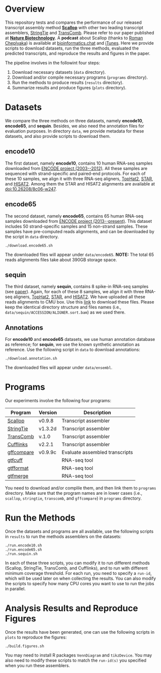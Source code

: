 # Overview

This repository tests and compares the performance of our released transcript assembly method
[**Scallop**](https://github.com/Kingsford-Group/scallop) with other two leading transcript assemblers,
[StringTie](https://ccb.jhu.edu/software/stringtie/) and
[TransComb](https://sourceforge.net/projects/transcriptomeassembly/files/).
Please refer to our paper published at 
[**Nature Biotechnology**](https://www.nature.com/articles/nbt.4020).
A **podcast** about Scallop (thanks to [Roman Cheplyaka](https://ro-che.info/)) 
is available at [bioinformatics.chat](https://bioinformatics.chat/scallop)
and [iTunes](https://itunes.apple.com/us/podcast/the-bioinformatics-chat/id1227281398). 
Here we provide scripts to download datasets, run the three methods, evaluated the
predicted transcripts, and reproduce the results and figures in the paper.

The pipeline involves in the followint four steps:

1. Download necessary datasets (`data` directory).
2. Download and/or compile necessary programs (`programs` directory).
3. Run the methods to produce results (`results` directory).
4. Summarize results and produce figures (`plots` directory).

# Datasets
We compare the three methods on three datasets, namely **encode10**, **encode65**, and **sequin**. 
Besides, we also need the annotation files for evaluation purposes.
In directory `data`, we provide metadata for these datasets, and also provide scripts to download them.

## **encode10**
The first dataset, namely **encode10**,
contains 10 human RNA-seq samples downloaded from [ENCODE project (2003--2012)](https://genome.ucsc.edu/ENCODE/).
All these samples are sequenced with strand-specific and paired-end protocols.
For each of these 10 samples, we align it with three RNA-seq aligners,
[TopHat2](https://ccb.jhu.edu/software/tophat/index.shtml),
[STAR](https://github.com/alexdobin/STAR), and
[HISAT2](https://ccb.jhu.edu/software/hisat2/index.shtml).
Among them the STAR and HISAT2 alignments are
available at [doi:10.26208/8c06-w247](https://doi.org/10.26208/8c06-w247).

## **encode65**
The second dataset, namely **encode65**,
contains 65 human RNA-seq samples downloaded from [ENCODE project (2013--present)](https://www.encodeproject.org/).
This dataset includes 50 strand-specific samples and 15 non-strand samples.
These samples have pre-computed reads alignments, and can be downloaded by the script in `data` directory.
```
./download.encode65.sh
```
The downloaded files will appear under `data/encode65`.
**NOTE:** The total 65 reads alignments files take about 390GB storage space.


## **sequin**
The third dataset, namely **sequin**,
contains 8 spike-in RNA-seq samples (see [paper](http://www.nature.com/nmeth/journal/v13/n9/full/nmeth.3958.html)).
Again, for each of these 8 samples, we align it with three RNA-seq aligners,
[TopHat2](https://ccb.jhu.edu/software/tophat/index.shtml),
[STAR](https://github.com/alexdobin/STAR), and
[HISAT2](https://ccb.jhu.edu/software/hisat2/index.shtml).
We have uploaded all these reads alignments to CMU box.
Use this [link](https://cmu.box.com/s/1h6z11ee7ks2ij5xvnc8n9z9gdjeet52) to download these files.
Please keep the identical directory structure and files names
(i.e., `data/sequin/ACCESSION/ALIGNER.sort.bam`) as we used there.


## Annotations
For **encode10** and **encode65** datasets, we use human annotation database as reference;
for **sequin**, we use the known synthetic annotation as reference.
Use the following script in `data` to download annotations:
```
./download.annotation.sh
```
The downloaded files will appear under `data/ensembl`.


# Programs

Our experiments involve the following four programs:

Program | Version | Description
------------ | ------------ | ------------ 
[Scallop](https://github.com/Kingsford-Group/scallop) | v0.9.8 | Transcript assembler
[StringTie](https://ccb.jhu.edu/software/stringtie/) | v1.3.2d | Transcript assembler
[TransComb](https://sourceforge.net/projects/transcriptomeassembly/files/) | v.1.0 | Transcript assembler
[Cufflinks](http://cole-trapnell-lab.github.io/cufflinks/) | v2.2.1 | Transcript assembler
[gffcompare](http://ccb.jhu.edu/software/stringtie/gff.shtml) | v0.9.9c | Evaluate assembled transcripts
[gtfcuff](https://github.com/Kingsford-Group/rnaseqtools) |  | RNA-seq tool
[gtfformat](https://github.com/Kingsford-Group/rnaseqtools) |  | RNA-seq tool
[gtfmerge](https://github.com/Kingsford-Group/rnaseqtools) |  | RNA-seq tool

You need to download and/or complile them,
and then link them to `programs` directory.
Make sure that the program names are in lower cases (i.e., `scallop`, `stringtie`, `transcomb`, and `gffcompare`)
in `programs` directory.


# Run the Methods

Once the datasets and programs are all available, use the following scripts in `results`
to run the methods assemblers on the datasets:
```
./run.encode10.sh
./run.encode65.sh
./run.sequin.sh
```
In each of these three scripts, you can modify it to run different
methods (Scallop, StringTie, TransComb, and Cufflinks), and to run
with different minimum coverage threshold. For each run,
you need to specify a `run-id`, which will be used later on when 
collecting the results. You can also modify the scripts to specify
how many CPU cores you want to use to run the jobs in parallel.


# Analysis Results and Reproduce Figures

Once the results have been generated, one can use the following scripts in `plots` to reproduce the figures:
```
./build.figures.sh
```
You may need to install R packages `VennDiagram` and `tikzDevice`.
You may also need to modify these scripts to match the `run-id(s)` you
specified when you run these assemblers.


